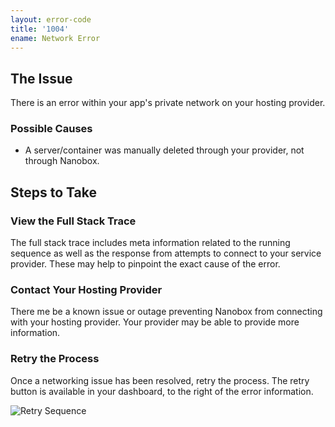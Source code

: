 ```yaml
---
layout: error-code
title: '1004'
ename: Network Error
---
```


## The Issue
There is an error within your app's private network on your hosting provider.

### Possible Causes
- A server/container was manually deleted through your provider, not through Nanobox.

## Steps to Take

### View the Full Stack Trace
The full stack trace includes meta information related to the running sequence as well as the response from attempts to connect to your service provider. These may help to pinpoint the exact cause of the error.

### Contact Your Hosting Provider
There me be a known issue or outage preventing Nanobox from connecting with your hosting provider. Your provider may be able to provide more information.

### Retry the Process
Once a networking issue has been resolved, retry the process. The retry button is available in your dashboard, to the right of the error information.

![Retry Sequence](process-retry.png)
